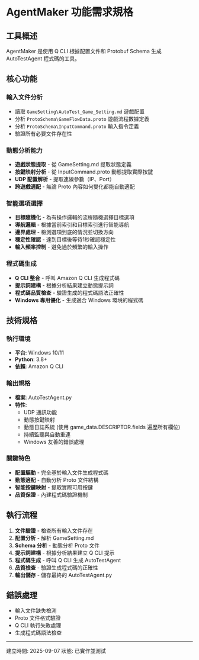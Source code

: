 # AgentMaker 功能需求規格

## 工具概述
AgentMaker 是使用 Q CLI 根據配置文件和 Protobuf Schema 生成 AutoTestAgent 程式碼的工具。

## 核心功能

### 輸入文件分析
- 讀取 `GameSetting\AutoTest_Game_Setting.md` 遊戲配置
- 分析 `ProtoSchema\GameFlowData.proto` 遊戲流程數據定義
- 分析 `ProtoSchema\InputCommand.proto` 輸入指令定義
- 驗證所有必要文件存在性

### 動態分析能力
- **遊戲狀態提取** - 從 GameSetting.md 提取狀態定義
- **按鍵映射分析** - 從 InputCommand.proto 動態提取實際按鍵
- **UDP 配置解析** - 提取連線參數（IP、Port）
- **跨遊戲適配** - 無論 Proto 內容如何變化都能自動適配

### 智能選項選擇
- **目標隨機化** - 為有操作邏輯的流程隨機選擇目標選項
- **導航邏輯** - 根據當前索引和目標索引進行智能導航
- **邊界處理** - 檢測選項到底的情況並切換方向
- **穩定性確認** - 達到目標後等待1秒確認穩定性
- **輸入頻率控制** - 避免過於頻繁的輸入操作

### 程式碼生成
- **Q CLI 整合** - 呼叫 Amazon Q CLI 生成程式碼
- **提示詞建構** - 根據分析結果建立動態提示詞
- **程式碼品質檢查** - 驗證生成的程式碼語法正確性
- **Windows 專用優化** - 生成適合 Windows 環境的程式碼

## 技術規格

### 執行環境
- **平台**: Windows 10/11
- **Python**: 3.8+
- **依賴**: Amazon Q CLI

### 輸出規格
- **檔案**: AutoTestAgent.py
- **特性**: 
  - UDP 通訊功能
  - 動態按鍵映射
  - 動態日誌系統 (使用 game_data.DESCRIPTOR.fields 遍歷所有欄位)
  - 持續監聽與自動重連
  - Windows 友善的錯誤處理

### 關鍵特色
- **配置驅動** - 完全基於輸入文件生成程式碼
- **動態適配** - 自動分析 Proto 文件結構
- **智能按鍵映射** - 提取實際可用按鍵
- **品質保證** - 內建程式碼驗證機制

## 執行流程

1. **文件驗證** - 檢查所有輸入文件存在
2. **配置分析** - 解析 GameSetting.md
3. **Schema 分析** - 動態分析 Proto 文件
4. **提示詞建構** - 根據分析結果建立 Q CLI 提示
5. **程式碼生成** - 呼叫 Q CLI 生成 AutoTestAgent
6. **品質檢查** - 驗證生成程式碼的正確性
7. **輸出儲存** - 儲存最終的 AutoTestAgent.py

## 錯誤處理
- 輸入文件缺失檢測
- Proto 文件格式驗證
- Q CLI 執行失敗處理
- 生成程式碼語法檢查

---
建立時間: 2025-09-07
狀態: 已實作並測試

